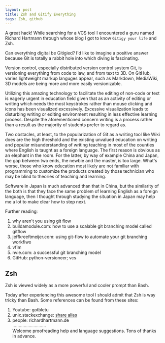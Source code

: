 ```yaml
---    
layout: post    
title: Zsh and Gitify Everything    
tags: Zsh, github    
---    
```

    
A great hack! While searching for a VCS tool I encountered a guru named Richard Hartmann through whose blog I got to know `Gitigy your life` and Zsh.     
    
Can everything digital be Gitigied? I'd like to imagine a positive answer because Git is totally a rabbit hole into which diving is fascinating.     
    
Version control, especially distributed version control system Git, is versioning everything from code to law, and from text to 3D. On GitHub, varies lightweight markup languges appear, such as Markdown, MediaWiki, 3D models are being more and more easily versionizable.     
    
Utilizing this amazing technology to facilitate the editing of non-code or text is eagerly urgent in education field given that as an activity of editing or writing which needs the most keystrokes rather than mouse clicking and icons has been visualized excessively. Excessive visualization leads to disturbing writing or editing environment resulting in less effective learning process. Despite the aforementioned concern writing is a process rather than a result as the majority of students prefer to regard as.     
    
Two obstacles, at least, to the popularization of Git as a writing tool like Wiki does are the high threshold and the existing unvalued education on writing and popular misunderstanding of writing teaching in most of the counties where English is taught as a foreign language. The first reason is obvious as an elephant in the room. For the latter, by way of example China and Japan, the gap between two ends, the newbie and the master, is too large. What's worse, those who know education most likely are not familiar with programming to customize the products created by those technician who may be blind to theories of teaching and learning.     
    
Software in Japan is much advanced than that in China, but the similarity of the both is that they face the same problem of learning English as a foreign language, then I thought through studying the situation in Japan may help me a lot to make clear how to step next.    
    
Further reading:    
1. why aren't you using git flow    
1. buildamodule.com: how to use a scalable git branching model called gitflow    
1. jeffkreeftmeijer.com: using git-flow to automate your git branching workflwo    
1. vfim    
1. nvie.com: a successful git branching model    
1. GitHub: python-versioneer; vcs    
    
Zsh    
----------    
Zsh is viewed widely as a more powerful and cooler prompt than Bash.     
    
Today after experiencing this awesome tool I should admit that Zsh is way tricky than Bash. Some references can be found from these sites:      
1. Youtube: gotbletu    
1. unix.stackexchange: [share alias](http://unix.stackexchange.com/a/3445/118192)   
1. people: richardhartmann.de    
...........................         
Welcome proofreading help and language suggestions. Tons of thanks in advance.    
    
